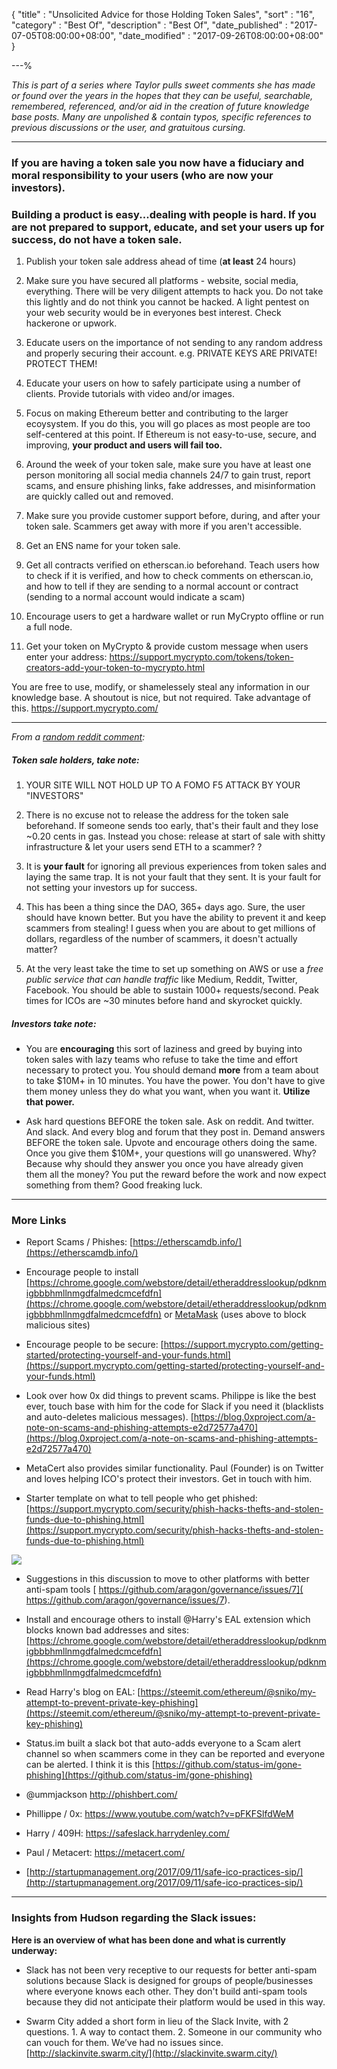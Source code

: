 {
"title"       : "Unsolicited Advice for those Holding Token Sales",
"sort"        : "16",
"category"    : "Best Of",
"description" : "Best Of",
"date_published" : "2017-07-05T08:00:00+08:00",
"date_modified"  : "2017-09-26T08:00:00+08:00"
}

---%


*This is part of a series where Taylor pulls sweet comments she has made or found over the years in the hopes that they can be useful, searchable, remembered, referenced, and/or aid in the creation of future knowledge base posts. Many are unpolished & contain typos, specific references to previous discussions or the user, and gratuitous cursing.*

---

### If you are having a token sale you now have a fiduciary and moral responsibility to your users (who are now your investors).

### Building a product is easy...dealing with people is hard. If you are not prepared to support, educate, and set your users up for success, do not have a token sale.

1. Publish your token sale address ahead of time (**at least** 24 hours)

2. Make sure you have secured all platforms - website, social media, everything. There will be very diligent attempts to hack you. Do not take this lightly and do not think you  cannot be hacked. A light pentest on your web security would be in everyones best interest. Check hackerone or upwork.

3. Educate users on the importance of not sending to any random address and properly securing their account. e.g. PRIVATE KEYS ARE PRIVATE! PROTECT THEM!

4. Educate your users on how to safely participate using a number of clients. Provide tutorials with video and/or images.

5. Focus on making Ethereum better and contributing to the larger ecoysystem. If you do this, you will go places as most people are too self-centered at this point. If Ethereum is not easy-to-use, secure, and improving, **your product and users will fail too.**

6. Around the week of your token sale, make sure you have at least one person monitoring all social media channels 24/7 to gain trust, report scams, and ensure phishing links, fake addresses, and misinformation are quickly called out and removed.

7. Make sure you provide customer support before, during, and after your token sale. Scammers get away with more if you aren't accessible.

8. Get an ENS name for your token sale.

10. Get all contracts verified on etherscan.io beforehand. Teach users how to check if it is verified, and how to check comments on etherscan.io, and how to tell if they are sending to a normal account or contract (sending to a normal account would indicate a scam)

11. Encourage users to get a hardware wallet or run MyCrypto offline or run a full node.

12. Get your token on MyCrypto & provide custom message when users enter your address: https://support.mycrypto.com/tokens/token-creators-add-your-token-to-mycrypto.html

You are free to use, modify, or shamelessely steal any information in our knowledge base. A shoutout is nice, but not required. Take advantage of this. https://support.mycrypto.com/

---

*From a [random reddit comment](https://www.reddit.com/r/ethtrader/comments/6c4np8/psa_another_8_eth_gone_to_a_scammer_during_storj/dhrybvx/):*

##### Token sale holders, take note:

1. YOUR SITE WILL NOT HOLD UP TO A FOMO F5 ATTACK BY YOUR "INVESTORS"

2. There is no excuse not to release the address for the token sale beforehand. If someone sends too early, that's their fault and they lose ~0.20 cents in gas. Instead you chose: release at start of sale with shitty infrastructure & let your users send ETH to a scammer? ?

3. It is **your fault** for ignoring all previous experiences from token sales and laying the same trap. It is not your fault that they sent. It is your fault for not setting your investors up for success.

4. This has been a thing since the DAO, 365+ days ago. Sure, the user should have known better. But you have the ability to prevent it and keep scammers from stealing! I guess when you are about to get millions of dollars, regardless of the number of scammers, it doesn't actually matter?

5. At the very least take the time to set up something on AWS or use a *free public service that can handle traffic* like Medium, Reddit, Twitter, Facebook. You should be able to sustain 1000+ requests/second. Peak times for ICOs are ~30 minutes before hand and skyrocket quickly.

##### Investors take note:

- You are **encouraging** this sort of laziness and greed by buying into token sales with lazy teams who refuse to take the time and effort necessary to protect you. You should demand **more** from a team about to take $10M+ in 10 minutes. You have the power. You don't have to give them money unless they do what you want, when you want it. **Utilize that power.**

- Ask hard questions BEFORE the token sale. Ask on reddit. And twitter. And slack. And every blog and forum that they post in. Demand answers BEFORE the token sale. Upvote and encourage others doing the same. Once you give them $10M+, your questions will go unanswered. Why? Because why should they answer you once you have already given them all the money? You put the reward before the work and now expect something from them? Good freaking luck.


---

### More Links

- Report Scams / Phishes: [https://etherscamdb.info/](https://etherscamdb.info/)

- Encourage people to install [https://chrome.google.com/webstore/detail/etheraddresslookup/pdknmigbbbhmllnmgdfalmedcmcefdfn](https://chrome.google.com/webstore/detail/etheraddresslookup/pdknmigbbbhmllnmgdfalmedcmcefdfn) or [MetaMask](https://chrome.google.com/webstore/detail/metamask/nkbihfbeogaeaoehlefnkodbefgpgknn) (uses above to block malicious sites)

- Encourage people to be secure: [https://support.mycrypto.com/getting-started/protecting-yourself-and-your-funds.html](https://support.mycrypto.com/getting-started/protecting-yourself-and-your-funds.html)

- Look over how 0x did things to prevent scams. Philippe is like the best ever, touch base with him for the code for Slack if you need it (blacklists and auto-deletes malicious messages). [https://blog.0xproject.com/a-note-on-scams-and-phishing-attempts-e2d72577a470](https://blog.0xproject.com/a-note-on-scams-and-phishing-attempts-e2d72577a470)

- MetaCert also provides similar functionality. Paul (Founder) is on Twitter and loves helping ICO's protect their investors. Get in touch with him.

- Starter template on  what to tell people who get phished: [https://support.mycrypto.com/security/phish-hacks-thefts-and-stolen-funds-due-to-phishing.html](https://support.mycrypto.com/security/phish-hacks-thefts-and-stolen-funds-due-to-phishing.html)

![](https://s3.amazonaws.com/groovehq/uploaded/5ad1awvinnwksqtyd3hmisnz7fp3pfd7ju23jyi4y6ccuir79f?1505121643)


- Suggestions in this discussion to move to other platforms with better anti-spam tools
[ https://github.com/aragon/governance/issues/7]( https://github.com/aragon/governance/issues/7).

- Install and encourage others to install @Harry's EAL extension which blocks known bad addresses and sites:
 [https://chrome.google.com/webstore/detail/etheraddresslookup/pdknmigbbbhmllnmgdfalmedcmcefdfn](https://chrome.google.com/webstore/detail/etheraddresslookup/pdknmigbbbhmllnmgdfalmedcmcefdfn)

- Read Harry's blog on EAL: [https://steemit.com/ethereum/@sniko/my-attempt-to-prevent-private-key-phishing](https://steemit.com/ethereum/@sniko/my-attempt-to-prevent-private-key-phishing)

- Status.im built a slack bot that auto-adds everyone to a Scam alert channel so when scammers come in they can be reported and everyone can be alerted. I think it is this [https://github.com/status-im/gone-phishing](https://github.com/status-im/gone-phishing)

- @ummjackson http://phishbert.com/

- Phillippe / 0x: https://www.youtube.com/watch?v=pFKFSlfdWeM

- Harry / 409H: https://safeslack.harrydenley.com/

- Paul / Metacert: https://metacert.com/

- [http://startupmanagement.org/2017/09/11/safe-ico-practices-sip/](http://startupmanagement.org/2017/09/11/safe-ico-practices-sip/)

---

### Insights from Hudson regarding the Slack issues:

**Here is an overview of what has been done and what is currently underway:**

- Slack has not been very receptive to our requests for better anti-spam solutions because Slack is designed for groups of people/businesses where everyone knows each other. They don't build anti-spam tools because they did not anticipate their platform would be used in this way.

- Swarm City added a short form in lieu of the Slack Invite, with 2 questions. 1. A way to contact them. 2. Someone in our community who can vouch for them. We’ve had no issues since. [http://slackinvite.swarm.city/](http://slackinvite.swarm.city/)



